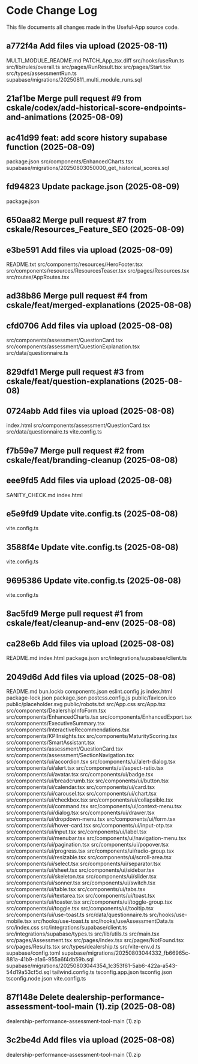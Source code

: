 # Code Change Log

This file documents all changes made in the Useful-App source code.

## a772f4a Add files via upload (2025-08-11)
MULTI_MODULE_README.md
PATCH_App_tsx.diff
src/hooks/useRun.ts
src/lib/rules/overall.ts
src/pages/RunResult.tsx
src/pages/Start.tsx
src/types/assessmentRun.ts
supabase/migrations/20250811_multi_module_runs.sql

## 21af1be Merge pull request #9 from cskale/codex/add-historical-score-endpoints-and-animations (2025-08-09)
## ac41d99 feat: add score history supabase function (2025-08-09)
package.json
src/components/EnhancedCharts.tsx
supabase/migrations/20250803050000_get_historical_scores.sql

## fd94823 Update package.json (2025-08-09)
package.json

## 650aa82 Merge pull request #7 from cskale/Resources_Feature_SEO (2025-08-09)
## e3be591 Add files via upload (2025-08-09)
README.txt
src/components/resources/HeroFooter.tsx
src/components/resources/ResourcesTeaser.tsx
src/pages/Resources.tsx
src/routes/AppRoutes.tsx

## ad38b86 Merge pull request #4 from cskale/feat/merged-explanations (2025-08-08)
## cfd0706 Add files via upload (2025-08-08)
src/components/assessment/QuestionCard.tsx
src/components/assessment/QuestionExplanation.tsx
src/data/questionnaire.ts

## 829dfd1 Merge pull request #3 from cskale/feat/question-explanations (2025-08-08)
## 0724abb Add files via upload (2025-08-08)
index.html
src/components/assessment/QuestionCard.tsx
src/data/questionnaire.ts
vite.config.ts

## f7b59e7 Merge pull request #2 from cskale/feat/branding-cleanup (2025-08-08)
## eee9fd5 Add files via upload (2025-08-08)
SANITY_CHECK.md
index.html

## e5e9fd9 Update vite.config.ts (2025-08-08)
vite.config.ts

## 3588f4e Update vite.config.ts (2025-08-08)
vite.config.ts

## 9695386 Update vite.config.ts (2025-08-08)
vite.config.ts

## 8ac5fd9 Merge pull request #1 from cskale/feat/cleanup-and-env (2025-08-08)
## ca28e6b Add files via upload (2025-08-08)
README.md
index.html
package.json
src/integrations/supabase/client.ts

## 2049d6d Add files via upload (2025-08-08)
README.md
bun.lockb
components.json
eslint.config.js
index.html
package-lock.json
package.json
postcss.config.js
public/favicon.ico
public/placeholder.svg
public/robots.txt
src/App.css
src/App.tsx
src/components/DealershipInfoForm.tsx
src/components/EnhancedCharts.tsx
src/components/EnhancedExport.tsx
src/components/ExecutiveSummary.tsx
src/components/InteractiveRecommendations.tsx
src/components/KPIInsights.tsx
src/components/MaturityScoring.tsx
src/components/SmartAssistant.tsx
src/components/assessment/QuestionCard.tsx
src/components/assessment/SectionNavigation.tsx
src/components/ui/accordion.tsx
src/components/ui/alert-dialog.tsx
src/components/ui/alert.tsx
src/components/ui/aspect-ratio.tsx
src/components/ui/avatar.tsx
src/components/ui/badge.tsx
src/components/ui/breadcrumb.tsx
src/components/ui/button.tsx
src/components/ui/calendar.tsx
src/components/ui/card.tsx
src/components/ui/carousel.tsx
src/components/ui/chart.tsx
src/components/ui/checkbox.tsx
src/components/ui/collapsible.tsx
src/components/ui/command.tsx
src/components/ui/context-menu.tsx
src/components/ui/dialog.tsx
src/components/ui/drawer.tsx
src/components/ui/dropdown-menu.tsx
src/components/ui/form.tsx
src/components/ui/hover-card.tsx
src/components/ui/input-otp.tsx
src/components/ui/input.tsx
src/components/ui/label.tsx
src/components/ui/menubar.tsx
src/components/ui/navigation-menu.tsx
src/components/ui/pagination.tsx
src/components/ui/popover.tsx
src/components/ui/progress.tsx
src/components/ui/radio-group.tsx
src/components/ui/resizable.tsx
src/components/ui/scroll-area.tsx
src/components/ui/select.tsx
src/components/ui/separator.tsx
src/components/ui/sheet.tsx
src/components/ui/sidebar.tsx
src/components/ui/skeleton.tsx
src/components/ui/slider.tsx
src/components/ui/sonner.tsx
src/components/ui/switch.tsx
src/components/ui/table.tsx
src/components/ui/tabs.tsx
src/components/ui/textarea.tsx
src/components/ui/toast.tsx
src/components/ui/toaster.tsx
src/components/ui/toggle-group.tsx
src/components/ui/toggle.tsx
src/components/ui/tooltip.tsx
src/components/ui/use-toast.ts
src/data/questionnaire.ts
src/hooks/use-mobile.tsx
src/hooks/use-toast.ts
src/hooks/useAssessmentData.ts
src/index.css
src/integrations/supabase/client.ts
src/integrations/supabase/types.ts
src/lib/utils.ts
src/main.tsx
src/pages/Assessment.tsx
src/pages/Index.tsx
src/pages/NotFound.tsx
src/pages/Results.tsx
src/types/dealership.ts
src/vite-env.d.ts
supabase/config.toml
supabase/migrations/20250803044332_fb66965c-881a-41b9-a1a6-955a6f4db59b.sql
supabase/migrations/20250803044354_1c353f61-5ab6-422a-a543-54d19a53cf5d.sql
tailwind.config.ts
tsconfig.app.json
tsconfig.json
tsconfig.node.json
vite.config.ts

## 87f148e Delete dealership-performance-assessment-tool-main (1).zip (2025-08-08)
dealership-performance-assessment-tool-main (1).zip

## 3c2be4d Add files via upload (2025-08-08)
dealership-performance-assessment-tool-main (1).zip

